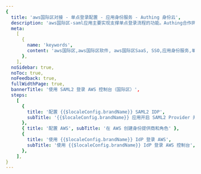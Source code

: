 ```yaml
---
{
  title: 'aws国际区对接 - 单点登录配置 - 应用身份服务 - Authing 身份云',
  description: 'aws国际区-saml应用主要实现支撑单点登录流程的功能。Authing合作网络提供 aws国际区对接，单点登录，SSO，实现应用的快捷登录、免密登录，提升员工办公体验、增强用户体验，增强企业数字化服务水平。',
  meta:
    [
      {
        name: 'keywords',
        content: 'aws国际区,aws国际区软件, aws国际区SaaS, SSO,应用身份服务,单点登录配置,Authing身份云',
      },
    ],
  noSidebar: true,
  noToc: true,
  noFeedback: true,
  fullWidthPage: true,
  bannerTitle: '使用 SAML2 登录 AWS 控制台（国际区）',
  steps:
    [
      {
        title: '配置 {{$localeConfig.brandName}} SAML2 IDP',
        subTitle: '{{$localeConfig.brandName}} 应用开启 SAML2 Provider 并配置.',
      },
      { title: '配置 AWS', subTitle: '在 AWS 创建身份提供商和角色' },
      {
        title: '使用 {{$localeConfig.brandName}} IdP 登录 AWS',
        subTitle: '使用 {{$localeConfig.brandName}} IdP 登录 AWS 控制台',
      },
    ],
}
---
```


<IntegrationDetail/>
